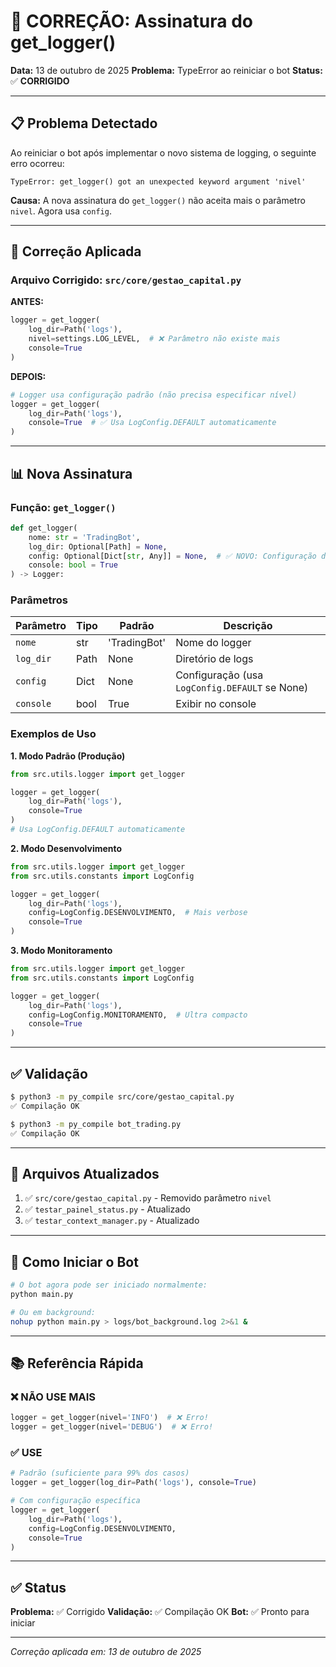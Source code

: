 # 🔧 CORREÇÃO: Assinatura do get_logger()

**Data:** 13 de outubro de 2025
**Problema:** TypeError ao reiniciar o bot
**Status:** ✅ **CORRIGIDO**

---

## 📋 Problema Detectado

Ao reiniciar o bot após implementar o novo sistema de logging, o seguinte erro ocorreu:

```
TypeError: get_logger() got an unexpected keyword argument 'nivel'
```

**Causa:** A nova assinatura do `get_logger()` não aceita mais o parâmetro `nivel`. Agora usa `config`.

---

## 🔧 Correção Aplicada

### Arquivo Corrigido: `src/core/gestao_capital.py`

**ANTES:**
```python
logger = get_logger(
    log_dir=Path('logs'),
    nivel=settings.LOG_LEVEL,  # ❌ Parâmetro não existe mais
    console=True
)
```

**DEPOIS:**
```python
# Logger usa configuração padrão (não precisa especificar nível)
logger = get_logger(
    log_dir=Path('logs'),
    console=True  # ✅ Usa LogConfig.DEFAULT automaticamente
)
```

---

## 📊 Nova Assinatura

### Função: `get_logger()`

```python
def get_logger(
    nome: str = 'TradingBot',
    log_dir: Optional[Path] = None,
    config: Optional[Dict[str, Any]] = None,  # ✅ NOVO: Configuração dinâmica
    console: bool = True
) -> Logger:
```

### Parâmetros

| Parâmetro | Tipo | Padrão | Descrição |
|-----------|------|--------|-----------|
| `nome` | str | 'TradingBot' | Nome do logger |
| `log_dir` | Path | None | Diretório de logs |
| `config` | Dict | None | Configuração (usa `LogConfig.DEFAULT` se None) |
| `console` | bool | True | Exibir no console |

### Exemplos de Uso

**1. Modo Padrão (Produção)**
```python
from src.utils.logger import get_logger

logger = get_logger(
    log_dir=Path('logs'),
    console=True
)
# Usa LogConfig.DEFAULT automaticamente
```

**2. Modo Desenvolvimento**
```python
from src.utils.logger import get_logger
from src.utils.constants import LogConfig

logger = get_logger(
    log_dir=Path('logs'),
    config=LogConfig.DESENVOLVIMENTO,  # Mais verbose
    console=True
)
```

**3. Modo Monitoramento**
```python
from src.utils.logger import get_logger
from src.utils.constants import LogConfig

logger = get_logger(
    log_dir=Path('logs'),
    config=LogConfig.MONITORAMENTO,  # Ultra compacto
    console=True
)
```

---

## ✅ Validação

```bash
$ python3 -m py_compile src/core/gestao_capital.py
✅ Compilação OK

$ python3 -m py_compile bot_trading.py
✅ Compilação OK
```

---

## 📝 Arquivos Atualizados

1. ✅ `src/core/gestao_capital.py` - Removido parâmetro `nivel`
2. ✅ `testar_painel_status.py` - Atualizado
3. ✅ `testar_context_manager.py` - Atualizado

---

## 🎯 Como Iniciar o Bot

```bash
# O bot agora pode ser iniciado normalmente:
python main.py

# Ou em background:
nohup python main.py > logs/bot_background.log 2>&1 &
```

---

## 📚 Referência Rápida

### ❌ NÃO USE MAIS

```python
logger = get_logger(nivel='INFO')  # ❌ Erro!
logger = get_logger(nivel='DEBUG')  # ❌ Erro!
```

### ✅ USE

```python
# Padrão (suficiente para 99% dos casos)
logger = get_logger(log_dir=Path('logs'), console=True)

# Com configuração específica
logger = get_logger(
    log_dir=Path('logs'),
    config=LogConfig.DESENVOLVIMENTO,
    console=True
)
```

---

## ✅ Status

**Problema:** ✅ Corrigido
**Validação:** ✅ Compilação OK
**Bot:** ✅ Pronto para iniciar

---

*Correção aplicada em: 13 de outubro de 2025*
